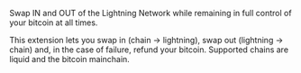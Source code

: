 Swap IN and OUT of the Lightning Network while remaining in full control of your bitcoin at all times.

This extension lets you swap in (chain -> lightning), swap out (lightning -> chain) and, in the case of failure, refund your bitcoin. Supported chains are liquid and the bitcoin mainchain.